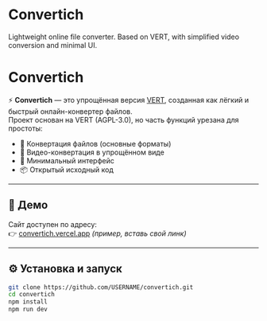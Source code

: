 # Convertich
Lightweight online file converter. Based on VERT, with simplified video conversion and minimal UI.

# Convertich

⚡ **Convertich** — это упрощённая версия [VERT](https://github.com/VERT-sh/VERT), созданная как лёгкий и быстрый онлайн-конвертер файлов.  
Проект основан на VERT (AGPL-3.0), но часть функций урезана для простоты:

- 🔄 Конвертация файлов (основные форматы)  
- 🎥 Видео-конвертация в упрощённом виде  
- 🧩 Минимальный интерфейс  
- 📦 Открытый исходный код  

---

## 🚀 Демо
Сайт доступен по адресу:  
👉 [convertich.vercel.app](https://convertich.vercel.app) *(пример, вставь свой линк)*

---

## ⚙️ Установка и запуск
```bash
git clone https://github.com/USERNAME/convertich.git
cd convertich
npm install
npm run dev
